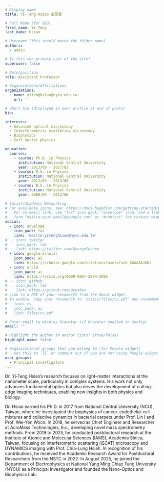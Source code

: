 ```yaml
---
# Display name
title: Yi-Teng Hsiao 蕭翌登

# Full Name (for SEO)
first_name: Yi-Teng
last_name: Hsiao

# Username (this should match the folder name)
authors:
  - admin

# Is this the primary user of the site?
superuser: false

# Role/position
role: Assistant Professor

# Organizations/Affiliations
organizations:
  - name: yitenghsiao@nycu.edu.tw
    url: ''

# Short bio (displayed in user profile at end of posts)
bio: 

interests:
  - Advanced optical microscopy
  - Interferometric scattering microscopy
  - Biophysics
  - Soft matter physics

education:
  courses:
    - course: Ph.D. in Physics
      institution: National Central University
      year: 2013/09 - 2017/02
    - course: M.S. in Physics
      institution: National Central University
      year: 2012/09 - 2013/06
    - course: B.S. in Physics
      institution: National Central University
      year: 2008/09 - 2012/06

# Social/Academic Networking
# For available icons, see: https://docs.hugoblox.com/getting-started/page-builder/#icons
#   For an email link, use "fas" icon pack, "envelope" icon, and a link in the
#   form "mailto:your-email@example.com" or "#contact" for contact widget.
social:
  - icon: envelope
    icon_pack: fas
    link: 'mailto:yitenghsiao@nycu.edu.tw'
#  - icon: twitter
#    icon_pack: fab
#    link: https://twitter.com/GeorgeCushen
  - icon: google-scholar
    icon_pack: ai
    link: https://scholar.google.com/citations?user=fxvV_A0AAAAJ&hl
  - icon: orcid
    icon_pack: ai
    link: https://orcid.org/0009-0007-2294-209X
#  - icon: github
#    icon_pack: fab
#    link: https://github.com/gcushen
# Link to a PDF of your resume/CV from the About widget.
# To enable, copy your resume/CV to `static/files/cv.pdf` and uncomment the lines below.
# - icon: cv
#   icon_pack: ai
#   link: files/cv.pdf

# Enter email to display Gravatar (if Gravatar enabled in Config)
email: ''

# Highlight the author in author lists? (true/false)
highlight_name: false

# Organizational groups that you belong to (for People widget)
#   Set this to `[]` or comment out if you are not using People widget.
user_groups:
  - Principal Investigators
---
```


Dr. Yi-Teng Hsiao’s research focuses on light–matter interactions at the nanometer scale, particularly in complex systems. His work not only advances fundamental optics but also drives the development of cutting-edge imaging techniques, enabling new insights in both physics and biology.

Dr. Hsiao earned his Ph.D. in 2017 from National Central University (NCU), Taiwan, where he investigated the biophysics of cancer–endothelial cell mixtures and collective dynamics in bacterial carpets under Prof. Lin I and Prof. Wei-Yen Woon. In 2018, he served as Chief Engineer and Researcher at AcroMass Technologies, Inc., developing novel mass spectrometry methods. From 2019 to 2025, he conducted postdoctoral research at the Institute of Atomic and Molecular Sciences (IAMS), Academia Sinica, Taiwan, focusing on interferometric scattering (iSCAT) microscopy and DYNAMICS imaging with Prof. Chia-Lung Hsieh. In recognition of his contributions, he received the Academic Research Award for Postdoctoral Researchers from the NSTC in 2022. In August 2025, he joined the Department of Electrophysics at National Yang Ming Chiao Tung University (NYCU) as a Principal Investigator and founded the Nano-Optics and Biophysics Lab.

<!-- 
XD
-->